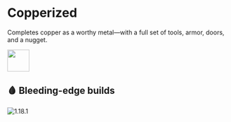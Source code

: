# Copperized
Completes copper as a worthy metal—with a full set of tools, armor, doors, and a nugget.

<img src="https://onvoid.net/copperized/logo.png" height="50px" />

## 🩸 Bleeding-edge builds
![1.18.1](https://github.com/onVoid/Copperized/actions/workflows/build-1.18.1.yml/badge.svg?branch=1.18.1)
